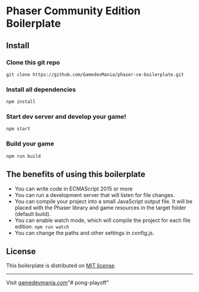 # Phaser Community Edition Boilerplate

## Install

### Clone this git repo
`git clone https://github.com/GamedevMania/phaser-ce-boilerplate.git`

### Install all dependencies
`npm install`

### Start dev server and develop your game!
`npm start`

### Build your game
`npm run build`

## The benefits of using this boilerplate
- You can write code in ECMAScript 2015 or more
- You can run a development server that will listen for file changes.
- You can compile your project into a small JavaScript output file. It will be placed with the Phaser library and game resources in the target folder (default build).
- You can enable watch mode, which will compile the project for each file edition. `npm run watch`
- You can change the paths and other settings in config.js.

## License
This boilerplate is distributed on [MIT license](./LICENSE).

---
Visit [gamedevmania.com](http://gamedevmania.com)"# pong-playoff" 
